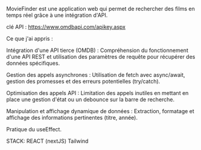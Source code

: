 MovieFinder est une application web qui permet de rechercher des films en temps réel grâce à une intégration d'API.

clé API : https://www.omdbapi.com/apikey.aspx

Ce que j'ai appris :

Intégration d'une API tierce (OMDB) : Compréhension du fonctionnement d'une API REST et utilisation des paramètres de requête pour récupérer des données spécifiques.

Gestion des appels asynchrones : Utilisation de fetch avec async/await, gestion des promesses et des erreurs potentielles (try/catch).

Optimisation des appels API : Limitation des appels inutiles en mettant en place une gestion d'état ou un debounce sur la barre de recherche.

Manipulation et affichage dynamique de données : Extraction, formatage et affichage des informations pertinentes (titre, année).  

Pratique du useEffect.

STACK: REACT (nextJS)  Tailwind

